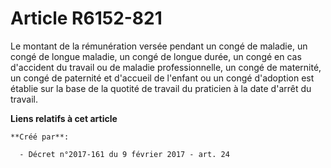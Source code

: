 # Article R6152-821

Le montant de la rémunération versée pendant un congé de maladie, un congé de longue maladie, un congé de longue durée, un
congé en cas d'accident du travail ou de maladie professionnelle, un congé de maternité, un congé de paternité et d'accueil
de l'enfant ou un congé d'adoption est établie sur la base de la quotité de travail du praticien à la date d'arrêt du
travail.

**Liens relatifs à cet article**

	**Créé par**:

	  - Décret n°2017-161 du 9 février 2017 - art. 24
